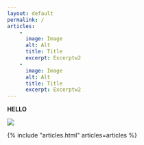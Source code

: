```yaml
---
layout: default
permalink: /
articles:
    -
      image: Image
      alt: Alt
      title: Title
      excerpt: Excerptw2
    -
      image: Image
      alt: Alt
      title: Title
      excerpt: Excerptw2
---
```


**HELLO**

![](image.png)

{% include "articles.html" articles=articles %}
